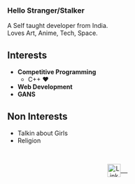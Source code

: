 
### Hello Stranger/Stalker 
 A Self taught developer from India. 
 <br/>
 Loves Art, Anime, Tech, Space.

 
## Interests
- **Competitive Programming**
	- C++ ❤
- **Web Development**
- **GANS**

## Non Interests
- Talkin about Girls 
- Religion


<br/>
  


<p align="center">
 <a href="https://www.linkedin.com/in/rohitjogi/" target="blank">
  <img align="center" alt="LinkedIn" width="30px" src="https://www.vectorlogo.zone/logos/linkedin/linkedin-icon.svg" /> &nbsp; &nbsp;
 </a>
  <br/>
  <br/>
</p>


